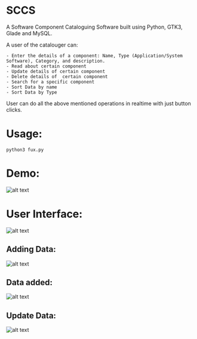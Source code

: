 # SCCS 

A Software Component Cataloguing Software built using Python, GTK3, Glade and MySQL.

A user of the catalouger can:
    
    - Enter the details of a component: Name, Type (Application/System Software), Category, and description.
    - Read about certain component
    - Update details of certain component
    - Delete details of  certain component
    - Search for a specific component
    - Sort Data by name
    - Sort Data by Type

User can do all the above mentioned operations in realtime with just button clicks.  


# Usage:

``` python3 fux.py ```

# Demo:

![alt text](https://github.com/Logan-47/SCCS/blob/master/img/exmp_1.png?raw=true)

# User Interface:

![alt text](https://github.com/Logan-47/SCCS/blob/master/img/img.png?raw=true)

## Adding Data:

![alt text](https://github.com/Logan-47/SCCS/blob/master/img/adding_data.png?raw=true)

## Data added:

![alt text](https://github.com/Logan-47/SCCS/blob/master/img/data_added.png?raw=true)

## Update Data:

![alt text](https://github.com/Logan-47/SCCS/blob/master/img/update_data.png?raw=true)







